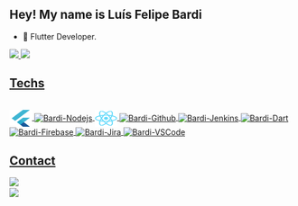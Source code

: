 ## Hey! My name is Luís Felipe Bardi 

- 🔭 Flutter Developer.


<div>
  <a href="https://github.com/lfbardi">
  <img height="180em" src="https://github-readme-stats.vercel.app/api?username=lfbardi&show_icons=true&theme=dracula&include_all_commits=true&count_private=true"/>
  <img height="180em" src="https://github-readme-stats.vercel.app/api/top-langs/?username=lfbardi&layout=compact&langs_count=7&theme=dracula"/>
</div>

## Techs

<div style="display: inline_block"><br>
  <img align="center" alt="Bardi-Flutter" height="30" width="40" src="https://github.com/devicons/devicon/blob/master/icons/flutter/flutter-original.svg">
  <img align="center" alt="Bardi-Nodejs" height="30" width="40" src="https://cdn.jsdelivr.net/gh/devicons/devicon/icons/nodejs/nodejs-original-wordmark.svg" />
  <img align="center" alt="Bardi-Reactjs" height="30" width="40" src="https://raw.githubusercontent.com/devicons/devicon/master/icons/react/react-original.svg">
  <img align="center" alt="Bardi-Github" height="30" width="40" src="https://cdn.jsdelivr.net/gh/devicons/devicon/icons/github/github-original.svg" />
  <img align="center" alt="Bardi-Jenkins" height="30" width="40" src="https://cdn.jsdelivr.net/gh/devicons/devicon/icons/jenkins/jenkins-original.svg" />
  <img align="center" alt="Bardi-Dart" height="30" width="40" src="https://cdn.jsdelivr.net/gh/devicons/devicon/icons/dart/dart-original.svg" />
  <img align="center" alt="Bardi-Firebase" height="30" width="40" src="https://cdn.jsdelivr.net/gh/devicons/devicon/icons/firebase/firebase-plain.svg" />
  <img align="center" alt="Bardi-Jira" height="30" width="40" src="https://cdn.jsdelivr.net/gh/devicons/devicon/icons/jira/jira-original-wordmark.svg" />
  <img align="center" alt="Bardi-VSCode" height="30" width="40" src="https://cdn.jsdelivr.net/gh/devicons/devicon/icons/vscode/vscode-original.svg" />

</div>
 
## Contact
 
<div> 
  <a href="https://www.linkedin.com/in/luísfelipebardi/" target="_blank"><img src="https://img.shields.io/badge/-LinkedIn-%230077B5?style=for-the-badge&logo=linkedin&logoColor=white" target="_blank"></a>
</div>

<div>
  <a href="https://api.whatsapp.com/send?phone=5548996725900" target="_blank"><img src="https://img.shields.io/badge/WhatsApp-25D366?style=for-the-badge&logo=whatsapp&logoColor=white">
</div>

